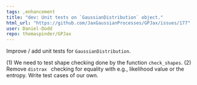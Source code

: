 ```yaml
---
tags: ,enhancement
title: "dev: Unit tests on `GaussianDistribution` object."
html_url: "https://github.com/JaxGaussianProcesses/GPJax/issues/177"
user: Daniel-Dodd
repo: thomaspinder/GPJax
---
```


Improve / add unit tests for `GaussianDistribution`.

(1) We need to test shape checking done by the function `check_shapes`.
(2) Remove `distrax ` checking for equality with e.g., likelihood value or the entropy. Write test cases of our own.